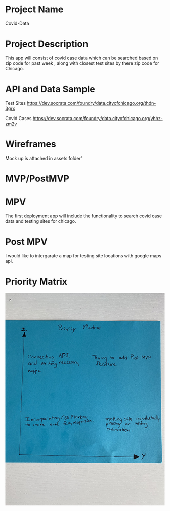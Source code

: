 # Project Name 
  Covid-Data

# Project Description

 This app will consist of covid case data which can be searched based on zip code for past week , along with closest test sites  by there zip code for Chicago.

# API and Data Sample 
 Test Sites
 https://dev.socrata.com/foundry/data.cityofchicago.org/thdn-3grx 
 
 Covid Cases 
 https://dev.socrata.com/foundry/data.cityofchicago.org/yhhz-zm2v

# Wireframes
  Mock up is attached in assets folder'

# MVP/PostMVP 
  
# MPV 
  The first deployment app will include the functionality to search covid case data and testing sites for chicago.
  
# Post MPV 
  I would like to intergarate a map for testing site locations with google maps api.

# Priority Matrix 
  ![priority matrix](https://github.com/markelld/Covid-Data/blob/main/image_67133953.JPG)
